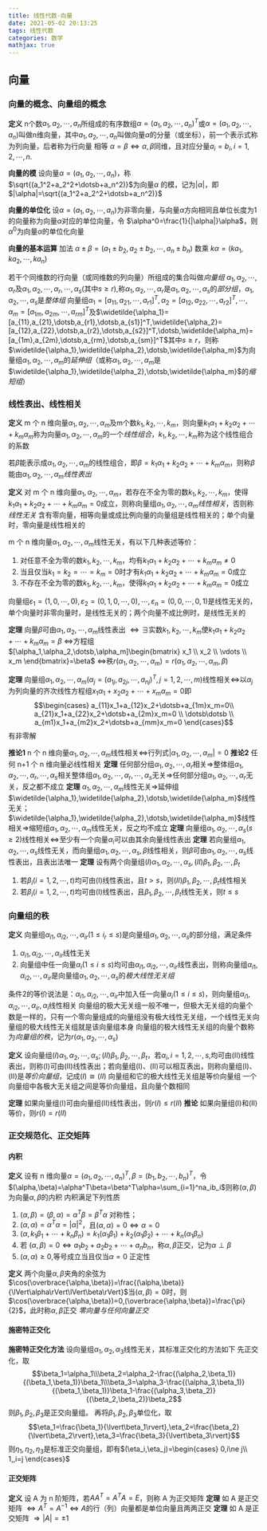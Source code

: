 ```yaml
---
title: 线性代数-向量
date: 2021-05-02 20:13:25
tags: 线性代数
categories: 数学
mathjax: true
---
```

## 向量

### 向量的概念、向量组的概念

**定义** n个数$a_1,a_2,\dotsb,a_n$所组成的有序数组$\alpha=(a_1,a_2,\dotsb,a_n)^T$或$\alpha=(a_1,a_2,\dotsb,a_n)$叫做n维向量，其中$a_1,a_2,\dotsb,a_n$叫做向量$\alpha$的分量（或坐标），前一个表示式称为列向量，后者称为行向量
相等 $\alpha=\beta\Leftrightarrow\alpha,\beta$同维，且对应分量$a_i=b_i,i=1,2,\dotsb,n.$
<!--more-->

**向量的模** 设向量$\alpha=(a_1,a_2,\dotsb,a_n)$，称 $\sqrt{(a_1^2+a_2^2+\dotsb+a_n^2)}$为向量$\alpha$ 的模，记为$|\alpha|$，即$|\alpha|=\sqrt{(a_1^2+a_2^2+\dotsb+a_n^2)}$

**向量的单位化** 设$\alpha=(a_1,a_2,\dotsb,a_n)$为非零向量，与向量$\alpha$方向相同且单位长度为1的向量称为向量$\alpha$对应的单位向量，令 $\alpha^0=\frac{1}{|\alpha|}\alpha$，则$\alpha^0$为向量$\alpha$的单位化向量

**向量的基本运算**
加法 $\alpha\pm\beta=(a_1\pm b_2,a_2\pm b_2,\dotsb,a_n\pm b_n)$
数乘 $k\alpha=(ka_1,ka_2,\dotsb,ka_n)$

若干个同维数的行向量（或同维数的列向量）所组成的集合叫做*向量组*
$\alpha_1,\alpha_2,\dotsb,\alpha_r$及$\alpha_1,\alpha_2,\dotsb,\alpha_r,\dotsb,\alpha_s$(其中$s\ge r$),称$\alpha_1,\alpha_2,\dotsb,\alpha_r$是$\alpha_1,\alpha_2,\dotsb,\alpha_s$的*部分组*，$\alpha_1,\alpha_2,\dotsb,\alpha_s$是*整体组*
向量组$\alpha_1=[a_{11},a_{21},\dotsb,a_{r1}]^T,\alpha_2=[a_{12},a_{22},\dotsb,a_{r2}]^T,\dotsb,\alpha_m=[a_{1m},a_{2m},\dotsb,a_{rm}]^T$及$\widetilde{\alpha_1}=[a_{11},a_{21},\dotsb,a_{r1},\dotsb,a_{s1}]^T,\widetilde{\alpha_2}=[a_{12},a_{22},\dotsb,a_{r2},\dotsb,a_{s2}]^T,\dotsb,\widetilde{\alpha_m}=[a_{1m},a_{2m},\dotsb,a_{rm},\dotsb,a_{sm}]^T$其中$s\ge r$，则称$\widetilde{\alpha_1},\widetilde{\alpha_2},\dotsb,\widetilde{\alpha_m}$为向量组$\alpha_1,\alpha_2,\dotsb,\alpha_m$的*延伸组*（或称$\alpha_1,\alpha_2,\dotsb,\alpha_m$是$\widetilde{\alpha_1},\widetilde{\alpha_2},\dotsb,\widetilde{\alpha_m}$的*缩短组*）

### 线性表出、线性相关

**定义** m 个 n 维向量$\alpha_1,\alpha_2,\dotsb,\alpha_m$及m个数$k_1,k_2,\dotsb,k_m$，则向量$k_1\alpha_1+k_2\alpha_2+\dotsb+k_m\alpha_m$称为向量$\alpha_1,\alpha_2,\dotsb,\alpha_m$的一个*线性组合*，$k_1,k_2,\dotsb,k_m$称为这个线性组合的系数

若$\beta$能表示成$\alpha_1,\alpha_2,\dotsb,\alpha_m$的线性组合，即$\beta=k_1\alpha_1+k_2\alpha_2+\dotsb+k_m\alpha_m$，则称$\beta$能由$\alpha_1,\alpha_2,\dotsb,\alpha_m$*线性表出*

**定义** 对 m 个 n 维向量$\alpha_1,\alpha_2,\dotsb,\alpha_m$，若存在不全为零的数$k_1,k_2,\dotsb,k_m$，使得$k_1\alpha_1+k_2\alpha_2+\dotsb+k_m\alpha_m=0$成立，则称向量组$\alpha_1,\alpha_2,\dotsb,\alpha_m$*线性相关*，否则称*线性无关*
含有零向量，相等向量或成比例向量的向量组是线性相关的；单个向量时，零向量是线性相关的

m 个 n 维向量$\alpha_1,\alpha_2,\dotsb,\alpha_m$线性无关，有以下几种表述等价：

1. 对任意不全为零的数$k_1,k_2,\dotsb,k_m$，均有$k_1\alpha_1+k_2\alpha_2+\dotsb+k_m\alpha_m\ne0$
2. 当且仅当$k_1=k_2=\dotsb=k_m=0$时才有$k_1\alpha_1+k_2\alpha_2+\dotsb+k_m\alpha_m=0$成立
3. 不存在不全为零的数$k_1,k_2,\dotsb,k_m$，使得$k_1\alpha_1+k_2\alpha_2+\dotsb+k_m\alpha_m=0$成立

向量组$\varepsilon_1=(1,0,\dotsb,0),\varepsilon_2=(0,1,0,\dotsb,0),\dotsb,\varepsilon_n=(0,0,\dotsb,0,1)$是线性无关的，单个向量时非零向量时，是线性无关的；两个向量不成比例时，是线性无关的

**定理** 向量$\beta$可由$\alpha_1,\alpha_2,\dotsb,\alpha_m$线性表出
    $\Leftrightarrow\exists$实数$k_1,k_2,\dotsb,k_m$使$k_1\alpha_1+k_2\alpha_2+\dotsb+k_m\alpha_m=\beta$
    $\Leftrightarrow$方程组$[\alpha_1,\alpha_2,\dotsb,\alpha_m]\begin{bmatrix}
        x_1 \\
        x_2 \\
        \vdots \\
        x_m
    \end{bmatrix}=\beta$
    $\Leftrightarrow$秩$r(\alpha_1,\alpha_2,\dotsb,\alpha_m)=r(\alpha_1,\alpha_2,\dotsb,\alpha_m,\beta)$

**定理** 向量组$\alpha_1,\alpha_2,\dotsb,\alpha_m(\alpha_j=(a_{1j},a_{2j},\dotsb,a_{nj})^T,j=1,2,\dotsb,m)$线性相关$\Leftrightarrow$以$\alpha_j$为列向量的齐次线性方程组$x_1\alpha_1+x_2\alpha_2+\dotsb+x_m\alpha_m=0$即
$$\begin{cases}
    a_{11}x_1+a_{12}x_2+\dotsb+a_{1m}x_m=0\\
    a_{21}x_1+a_{22}x_2+\dotsb+a_{2m}x_m=0 \\
    \dotsb\dotsb    \\
    a_{m1}x_1+a_{m2}x_2+\dotsb+a_{mm}x_m=0
\end{cases}$$
有非零解

**推论1** n 个 n 维向量$\alpha_1,\alpha_2,\dotsb,\alpha_m$线性相关$\Leftrightarrow$行列式$|\alpha_1,\alpha_2,\dotsb,\alpha_m|=0$
**推论2** 任何 n+1 个 n 维向量必线性相关
**定理** 任何部分组$\alpha_1,\alpha_2,\dotsb,\alpha_r$相关$\Rightarrow$整体组$\alpha_1,\alpha_2,\dotsb,\alpha_r,\dotsb,\alpha_s$相关整体组$\alpha_1,\alpha_2,\dotsb,\alpha_r,\dotsb,\alpha_s$无关$\Rightarrow$任何部分组$\alpha_1,\alpha_2,\dotsb,\alpha_r$无关，反之都不成立
**定理** $\alpha_1,\alpha_2,\dotsb,\alpha_m$线性无关$\Rightarrow$延伸组$\widetilde{\alpha_1},\widetilde{\alpha_2},\dotsb,\widetilde{\alpha_m}$线性无关；$\widetilde{\alpha_1},\widetilde{\alpha_2},\dotsb,\widetilde{\alpha_m}$线性相关$\Rightarrow$缩短组$\alpha_1,\alpha_2,\dotsb,\alpha_m$线性无关，反之均不成立
**定理** 向量组$\alpha_1,\alpha_2,\dotsb,\alpha_s(s\ge2)$线性相关$\Leftrightarrow$至少有一个向量$\alpha_i$可以由其余向量线性表出
**定理** 若向量组$\alpha_1,\alpha_2,\dotsb,\alpha_s$线性无关，而向量组$\alpha_1,\alpha_2,\dotsb,\alpha_s,\beta$线性相关，则$\beta$可由$\alpha_1,\alpha_2,\dotsb,\alpha_s$线性表出，且表出法唯一
**定理** 设有两个向量组$(I)\alpha_1,\alpha_2,\dotsb,\alpha_s,(II)\beta_1,\beta_2,\dotsb,\beta_t$

1. 若$\beta_i(i=1,2,\dotsb,t)$均可由(I)线性表出，且$t > s$，则$(II)\beta_1,\beta_2,\dotsb,\beta_t$线性相关
2. 若$\beta_i(i=1,2,\dotsb,t)$均可由(I)线性表出，且$\beta_1,\beta_2,\dotsb,\beta_t$线性无关，则$t\le s$

### 向量组的秩

**定义** 向量组${\alpha_i}_1,{\alpha_i}_2,\dotsb,{\alpha_i}_r(1\le i_r\le s)$是向量组$\alpha_1,\alpha_2,\dotsb,\alpha_s$的部分组，满足条件

1. ${\alpha_i}_1,{\alpha_i}_2,\dotsb,{\alpha_i}_r$线性无关
2. 向量组中任一向量$\alpha_i(1\le i \le s)$均可由${\alpha_i}_1,{\alpha_i}_2,\dotsb,{\alpha_i}_r$线性表出，则称向量组${\alpha_i}_1,{\alpha_i}_2,\dotsb,{\alpha_i}_r$是向量组$\alpha_1,\alpha_2,\dotsb,\alpha_s$的*极大线性无关组*

条件2的等价说法是：${\alpha_i}_1,{\alpha_i}_2,\dotsb,{\alpha_i}_r$中加入任一向量$\alpha_i(1\le i\le s)$，则向量组${\alpha_i}_1,{\alpha_i}_2,\dotsb,{\alpha_i}_r,\alpha_i$线性相关
向量组的极大无关组一般不唯一，但极大无关组的向量个数是一样的，只有一个零向量组成的向量组没有极大线性无关组，一个线性无关向量组的极大线性无关组就是该向量组本身
向量组的极大线性无关组的向量个数称为*向量组的秩*，记为$r(\alpha_1,\alpha_2,\dotsb,\alpha_s)$

**定义** 设向量组$(I)\alpha_1,\alpha_2,\dotsb,\alpha_s;(II)\beta_1,\beta_2,\dotsb,\beta_t$，若$\alpha_i,i=1,2,\dotsb,s,$均可由(II)线性表出，则称(I)可由(II)线性表出；若向量组(I)、(II)可以相互表出，则称向量组(I)、(II)是*等价向量组*，记成$(I)\cong(II)$
向量组和它的极大线性无关组是等价向量组
一个向量组中各极大无关组之间是等价向量组，且向量个数相同

**定理** 如果向量组(I)可由向量组(II)线性表出，则$r(I)\le r(II)$
**推论** 如果向量组(I)和(II)等价，则$r(I)=r(II)$

### 正交规范化、正交矩阵

#### 内积

**定义** 设有 n 维向量$\alpha=(a_1,a_2,\dotsb,a_n)^T,\beta=(b_1,b_2,\dotsb,b_n)^T$，令$(\alpha,\beta)=\alpha^T\beta=\beta^T\alpha=\sum_{i=1}^na_ib_i$则称$(\alpha,\beta)$为向量$\alpha,\beta$的内积
内积满足下列性质

1. $(\alpha,\beta)=(\beta,\alpha)=\alpha^T\beta=\beta^T\alpha$ 对称性；
2. $(\alpha,\alpha)=\alpha^T\alpha=|\alpha|^2$，且$(\alpha,\alpha)=0\Leftrightarrow\alpha=0$
3. $(\alpha,k_1\beta_1+\dotsb+k_n\beta_n)=k_1(\alpha_1\beta_1)+k_2(\alpha_1\beta_2)+\dotsb+k_n(\alpha_1\beta_n)$
4. 若 $(\alpha,\beta)=0\Leftrightarrow a_1b_2+a_2b_2+\dotsb+a_nb_n$，称$\alpha,\beta$正交，记为$\alpha\perp\beta$
5. $(\alpha,\alpha)\ge0$,等号成立当且仅当$\alpha=0$ 正定性

**定义** 两个向量$\alpha,\beta$夹角的余弦为$\cos(\overbrace{\alpha,\beta})=\frac{(\alpha,\beta)}{\lVert\alpha\rVert\lVert\beta\rVert}$当$(\alpha,\beta)=0$时，则$\cos(\overbrace{\alpha,\beta})=0,(\overbrace{\alpha,\beta})=\frac{\pi}{2}$，此时称$\alpha,\beta$正交
*零向量与任何向量正交*

#### 施密特正交化

**施密特正交化方法**
设向量组$\alpha_1,\alpha_2,\alpha_3$线性无关，其标准正交化的方法如下
先正交化，取
$$\beta_1=\alpha_1\\\beta_2=\alpha_2-\frac{(\alpha_2,\beta_1)}{(\beta_1,\beta_1)}\beta_1\\\beta_3=\alpha_3-\frac{(\alpha_3,\beta_1)}{(\beta_1,\beta_1)}\beta_1-\frac{(\alpha_3,\beta_2)}{(\beta_2,\beta_2)}\beta_2$$
则$\beta_1,\beta_2,\beta_3$是正交向量组。
再将$\beta_1,\beta_2,\beta_3$单位化，取
$$\eta_1=\frac{\beta_1}{\lvert\beta_1\rvert},\eta_2=\frac{\beta_2}{\lvert\beta_2\rvert},\eta_3=\frac{\beta_3}{\lvert\beta_3\rvert}$$
则$\eta_1,\eta_2,\eta_3$是标准正交向量组，即有$(\eta_i,\eta_j)=\begin{cases}
    0,i\ne j\\
    1,,i=j
\end{cases}$

#### 正交矩阵

**定义** 设 A 为 n 阶矩阵，若$AA^T=A^TA=E$，则称 A 为正交矩阵
**定理** 如 A 是正交矩阵 $\Leftrightarrow A^T=A^{-1}\Leftrightarrow A$的行（列）向量都是单位向量且两两正交
**定理** 如 A 是正交矩阵 $\Rightarrow\lvert A\rvert=\pm1$